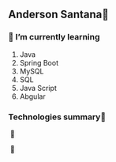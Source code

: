 ## Anderson Santana🚀

### 🌱 I’m currently learning
1. Java
2. Spring Boot
3. MySQL
4. SQL
5. Java Script
6. Abgular

### Technologies summary📌

<a href="https://sourcerer.io/andersonsantan"><img src="https://img.shields.io/badge/JavaScript-4%20commits-orange.svg" alt=""></a> 🦏 

<a href="https://sourcerer.io/andersonsantan"><img src="https://img.shields.io/badge/HTML-4%20commits-orange.svg" alt=""></a> 📝

<!--
**andersonsantan/andersonsantan** is a ✨ _special_ ✨ repository because its `README.md` (this file) appears on your GitHub profile.

Here are some ideas to get you started:

- 🔭 I’m currently working on ...
- 🌱 I’m currently learning ...
- 👯 I’m looking to collaborate on ...
- 🤔 I’m looking for help with ...
- 💬 Ask me about ...
- 📫 How to reach me: ...
- 😄 Pronouns: ...
- ⚡ Fun fact: ...
-->
